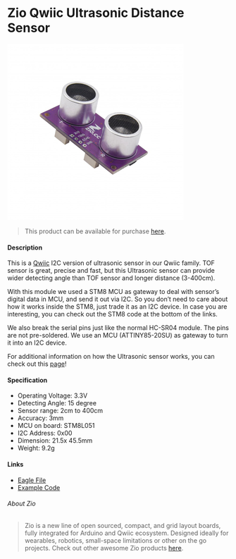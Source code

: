 # Zio Qwiic Ultrasonic Distance Sensor

![](usd.png)

> This product can be available for purchase [here](https://www.smart-prototyping.com/Zio-Ultrasonic-Distance-Sensor.html).



#### Description

This is a [Qwiic](https://www.smart-prototyping.com/Qwiic.html) I2C version of ultrasonic sensor in our Qwiic family. TOF sensor is great, precise and fast, but this Ultrasonic sensor can provide wider detecting angle than TOF sensor and longer distance (3-400cm).

With this module we used a STM8 MCU as gateway to deal with sensor’s digital data in MCU, and send it out via I2C. So you don’t need to care about how it works inside the STM8, just trade it as an I2C device. In case you are interesting, you can check out the STM8 code at the bottom of the links.

We also break the serial pins just like the normal HC-SR04 module. The pins are not pre-soldered. We use an MCU (ATTINY85-20SU) as gateway to turn it into an I2C device.

For additional information on how the Ultrasonic sensor works, you can check out this [page](http://arduinoinfo.mywikis.net/wiki/UltraSonicDistance)!



#### Specification

* Operating Voltage: 3.3V
* Detecting Angle: 15 degree
* Sensor range: 2cm to 400cm
* Accuracy: 3mm
* MCU on board: STM8L051
* I2C Address: 0x00
* Dimension: 21.5x 45.5mm
* Weight: 9.2g



#### Links

* [Eagle File](https://github.com/ZIOCC/Zio-Qwiic-Ultrasonic-Distance-Sensor/)
* [Example Code](https://github.com/ZIOCC/Zio-Qwiic-Ultrasonic-Distance-Sensor/tree/master/Arduino)





###### About Zio
> Zio is a new line of open sourced, compact, and grid layout boards, fully integrated for Arduino and Qwiic ecosystem. Designed ideally for wearables, robotics, small-space limitations or other on the go projects. Check out other awesome Zio products [here](https://www.smart-prototyping.com/Zio).
